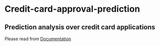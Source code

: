 # Credit-card-approval-prediction
## Prediction analysis over credit card applications 
Please read from [Documentation](https://github.com/saimanoj158/Credit-card-approval-prediction/blob/main/Documentation.pdf)
